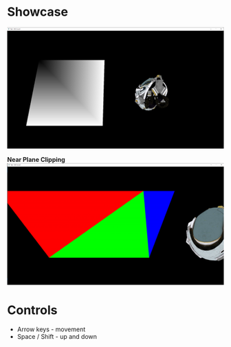 # Showcase
![basic scene](showcase/scene.PNG)

**Near Plane Clipping**
![triangle clipping](showcase/triangle_clip.PNG)

# Controls
- Arrow keys - movement
- Space / Shift - up and down